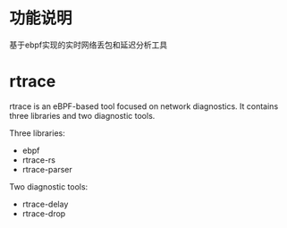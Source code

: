 # 功能说明
基于ebpf实现的实时网络丢包和延迟分析工具

# rtrace

rtrace is an eBPF-based tool focused on network diagnostics. It contains three libraries and two diagnostic tools.

Three libraries:

* ebpf
* rtrace-rs
* rtrace-parser

Two diagnostic tools:

* rtrace-delay
* rtrace-drop



